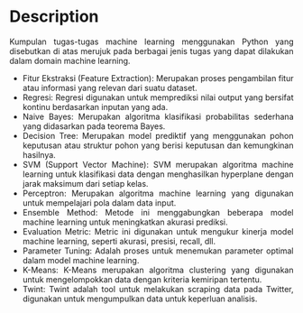 # Description

<div align="justify">
Kumpulan tugas-tugas machine learning menggunakan Python yang disebutkan di atas merujuk pada berbagai jenis tugas yang dapat dilakukan dalam domain machine learning.
<br>

* Fitur Ekstraksi (Feature Extraction): Merupakan proses pengambilan fitur atau informasi yang relevan dari suatu dataset.
* Regresi: Regresi digunakan untuk memprediksi nilai output yang bersifat kontinu berdasarkan inputan yang ada.
* Naive Bayes: Merupakan algoritma klasifikasi probabilitas sederhana yang didasarkan pada teorema Bayes.
* Decision Tree: Merupakan model prediktif yang menggunakan pohon keputusan atau struktur pohon yang berisi keputusan dan kemungkinan hasilnya.
* SVM (Support Vector Machine): SVM merupakan algoritma machine learning untuk klasifikasi data dengan menghasilkan hyperplane dengan jarak maksimum dari setiap kelas.
* Perceptron: Merupakan algoritma machine learning yang digunakan untuk mempelajari pola dalam data input.
* Ensemble Method: Metode ini menggabungkan beberapa model machine learning untuk meningkatkan akurasi prediksi.
* Evaluation Metric: Metric ini digunakan untuk mengukur kinerja model machine learning, seperti akurasi, presisi, recall, dll.
* Parameter Tuning: Adalah proses untuk menemukan parameter optimal dalam model machine learning.
* K-Means: K-Means merupakan algoritma clustering yang digunakan untuk mengelompokkan data dengan kriteria kemiripan tertentu.
* Twint: Twint adalah tool untuk melakukan scraping data pada Twitter, digunakan untuk mengumpulkan data untuk keperluan analisis.
</div>
